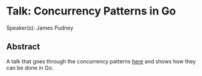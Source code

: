 # Talk: Concurrency Patterns in Go

Speaker(s): James Pudney

## Abstract

A talk that goes through the concurrency patterns [here](https://en.wikipedia.org/wiki/Concurrency_pattern) and shows how they can be done in Go.